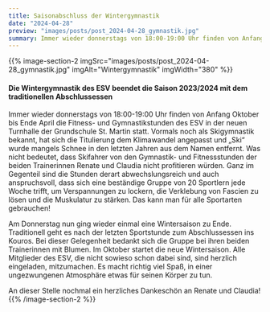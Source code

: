 ```yaml
---
title: Saisonabschluss der Wintergymnastik
date: "2024-04-28"
preview: "images/posts/post_2024-04-28_gymnastik.jpg"
summary: Immer wieder donnerstags von 18:00-19:00 Uhr finden von Anfang Oktober bis Ende April die Fitness- und Gymnastikstunden des ESV in der neuen Turnhalle der Grundschule St. Martin statt.
---
```


{{% image-section-2 imgSrc="images/posts/post_2024-04-28_gymnastik.jpg" imgAlt="Wintergymnastik" imgWidth="380" %}}
#### Die Wintergymnastik des ESV beendet die Saison 2023/2024 mit dem traditionellen Abschlussessen

Immer wieder donnerstags von 18:00-19:00 Uhr finden von Anfang Oktober bis Ende April die Fitness- und Gymnastikstunden des ESV in der neuen Turnhalle der Grundschule St. Martin statt. Vormals noch als Skigymnastik bekannt, hat sich die Titulierung dem Klimawandel angepasst und „Ski“ wurde mangels Schnee in den letzten Jahren aus dem Namen entfernt. Was nicht bedeutet, dass Skifahrer von den Gymnastik- und Fitnessstunden der beiden Trainerinnen Renate und Claudia nicht profitieren würden. Ganz im Gegenteil sind die Stunden derart abwechslungsreich und auch anspruchsvoll, dass sich eine beständige Gruppe von 20 Sportlern jede Woche trifft, um Verspannungen zu lockern, die Verklebung von Fascien zu lösen und die Muskulatur zu stärken. Das kann man für alle Sportarten gebrauchen!

Am Donnerstag nun ging wieder einmal eine Wintersaison zu Ende. Traditionell geht es nach der letzten Sportstunde zum Abschlussessen ins Kouros. Bei dieser Gelegenheit bedankt sich die Gruppe bei ihren beiden Trainerinnen mit Blumen. Im Oktober startet die neue Wintersaison. Alle Mitglieder des ESV, die nicht sowieso schon dabei sind, sind herzlich eingeladen, mitzumachen. Es macht richtig viel Spaß, in einer ungezwungenen Atmosphäre etwas für seinen Körper zu tun.

An dieser Stelle nochmal ein herzliches Dankeschön an Renate und Claudia!
{{% /image-section-2 %}}
